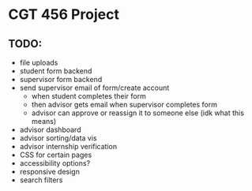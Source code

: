 # CGT 456 Project

## TODO:

- file uploads
- student form backend
- supervisor form backend
- send supervisor email of form/create account
    - when student completes their form
    - then advisor gets email when supervisor completes form
    - advisor can approve or reassign it to someone else (idk what this means)
- advisor dashboard
- advisor sorting/data vis
- advisor internship verification
- CSS for certain pages
- accessibility options?
- responsive design
- search filters